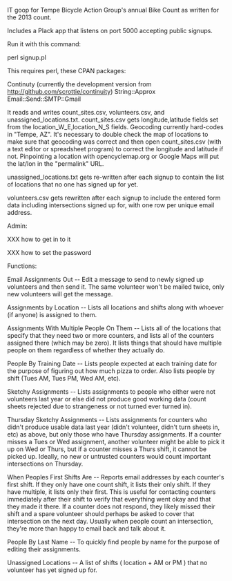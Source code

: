 IT goop for Tempe Bicycle Action Group's annual Bike Count as written for the 2013 count.

Includes a Plack app that listens on port 5000 accepting public signups.

Run it with this command:

perl signup.pl 

This requires perl, these CPAN packages:

Continuty  (currently the development version from http://github.com/scrottie/continuity)
String::Approx
Email::Send::SMTP::Gmail

It reads and writes count_sites.csv, volunteers.csv, and unassigned_locations.txt.
count_sites.csv gets longitude,latitude fields set from the location_W_E,location_N_S fields.
Geocoding currently hard-codes in "Tempe, AZ".
It's necessary to double check the map of locations to make sure that geocoding was correct
and then open count_sites.csv (with a text editor or spreadsheet program) to correct the
longitude and latitude if not.  Pinpointing a location with opencyclemap.org or Google
Maps will put the lat/lon in the "permalink" URL.

unassigned_locations.txt gets re-written after each signup to contain the list of locations
that no one has signed up for yet.

volunteers.csv gets rewritten after each signup to include the entered form data including
intersections signed up for, with one row per unique email address.

Admin:

XXX how to get in to it

XXX how to set the password

Functions:

Email Assignments Out -- Edit a message to send to newly signed up volunteers and then send it.
The same volunteer won't be mailed twice, only new volunteers will get the message.

Assignments by Location -- Lists all locations and shifts along with whoever (if anyone)
is assigned to them.

Assignments With Multiple People On Them -- Lists all of the locations that specify that
they need two or more counters, and lists all of the counters assigned there (which may
be zero).  It lists things that should have multiple people on them regardless of whether
they actually do.

People By Training Date -- Lists people expected at each training date for the purpose of
figuring out how much pizza to order.  Also lists people by shift (Tues AM, Tues PM, Wed AM,
etc).

Sketchy Assignments -- Lists assignments to people who either were not volunteers last year or
else did not produce good working data (count sheets rejected due to strangeness or not turned
ever turned in).

Thursday Sketchy Assignments -- Lists assignments for counters who didn't produce usable data
last year (didn't volunteer, didn't turn sheets in, etc) as above, but only those who have
Thursday assignments.  If a counter misses a Tues or Wed assignment, another volunteer might
be able to pick it up on Wed or Thurs, but if a counter misses a Thurs shift, it cannot be
picked up.  Ideally, no new or untrusted counters would count important intersections on
Thursday.

When Peoples First Shifts Are -- Reports email addresses by each counter's first shift.
If they only have one count shift, it lists their only shift.  If they have multiple, it
lists only their first.  This is useful for contacting counters immediately after their
shift to verify that everything went okay and that they made it there.  If a counter does
not respond, they likely missed their shift and a spare volunteer should perhaps be
asked to cover that intersection on the next day.  Usually when people count an intersection,
they're more than happy to email back and talk about it.

People By Last Name -- To quickly find people by name for the purpose of editing their assignments.

Unassigned Locations -- A list of shifts ( location + AM or PM ) that no volunteer has yet
signed up for.

